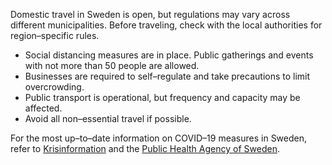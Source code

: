 Domestic travel in Sweden is open, but regulations may vary across different municipalities. Before traveling, check with the local authorities for region–specific rules.

- Social distancing measures are in place. Public gatherings and events with not more than 50 people are allowed.
- Businesses are required to self–regulate and take precautions to limit overcrowding.
- Public transport is operational, but frequency and capacity may be affected.
- Avoid all non–essential travel if possible.

For the most up–to–date information on COVID–19 measures in Sweden, refer to [Krisinformation](https://www.krisinformation.se/en/hazards-and-risks/disasters-and-incidents/2020/official-information-on-the-new-coronavirus/visiting-sweden-during-the-covid-19-pandemic) and the [Public Health Agency of Sweden](https://www.folkhalsomyndigheten.se/the-public-health-agency-of-sweden/communicable-disease-control/covid-19/).

